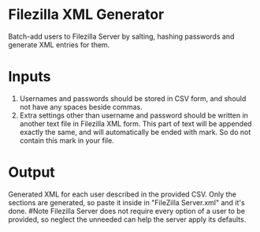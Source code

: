 # Filezilla XML Generator
Batch-add users to Filezilla Server by salting, hashing passwords and generate XML entries for them.
# Inputs
1. Usernames and passwords should be stored in CSV form, and should not have any spaces beside commas.
2. Extra settings other than username and password should be written in another text file in Filezilla XML form. This part of text will be appended exactly the same, and will automatically be ended with </User> mark. So do not contain this mark in your file.
# Output
Generated XML for each user described in the provided CSV. Only the <User> sections are generated, so paste it inside <Users> in "FileZilla Server.xml" and it's done.
#Note
Filezilla Server does not require every option of a user to be provided, so neglect the unneeded can help the server apply its defaults.
